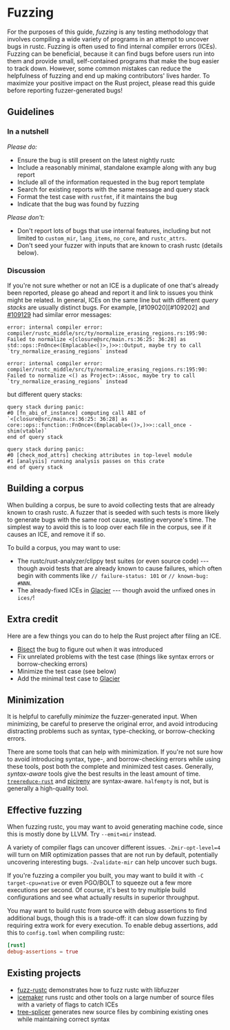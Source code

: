 # Fuzzing

<!-- date-check: Mar 2023 -->

For the purposes of this guide, *fuzzing* is any testing methodology that
involves compiling a wide variety of programs in an attempt to uncover bugs in
rustc. Fuzzing is often used to find internal compiler errors (ICEs). Fuzzing
can be beneficial, because it can find bugs before users run into them and
provide small, self-contained programs that make the bug easier to track down.
However, some common mistakes can reduce the helpfulness of fuzzing and end up
making contributors' lives harder. To maximize your positive impact on the Rust
project, please read this guide before reporting fuzzer-generated bugs!

## Guidelines

### In a nutshell

*Please do:*

- Ensure the bug is still present on the latest nightly rustc
- Include a reasonably minimal, standalone example along with any bug report
- Include all of the information requested in the bug report template
- Search for existing reports with the same message and query stack
- Format the test case with `rustfmt`, if it maintains the bug
- Indicate that the bug was found by fuzzing

*Please don't:*

- Don't report lots of bugs that use internal features, including but not
  limited to `custom_mir`, `lang_items`, `no_core`, and `rustc_attrs`.
- Don't seed your fuzzer with inputs that are known to crash rustc (details
  below).

### Discussion

If you're not sure whether or not an ICE is a duplicate of one that's already
been reported, please go ahead and report it and link to issues you think might
be related. In general, ICEs on the same line but with different *query stacks*
are usually distinct bugs. For example, [#109020][#109202] and [#109129][#109129]
had similar error messages:

```
error: internal compiler error: compiler/rustc_middle/src/ty/normalize_erasing_regions.rs:195:90: Failed to normalize <[closure@src/main.rs:36:25: 36:28] as std::ops::FnOnce<(Emplacable<()>,)>>::Output, maybe try to call `try_normalize_erasing_regions` instead
```
```
error: internal compiler error: compiler/rustc_middle/src/ty/normalize_erasing_regions.rs:195:90: Failed to normalize <() as Project>::Assoc, maybe try to call `try_normalize_erasing_regions` instead
```
but different query stacks:
```
query stack during panic:
#0 [fn_abi_of_instance] computing call ABI of `<[closure@src/main.rs:36:25: 36:28] as core::ops::function::FnOnce<(Emplacable<()>,)>>::call_once - shim(vtable)`
end of query stack
```
```
query stack during panic:
#0 [check_mod_attrs] checking attributes in top-level module
#1 [analysis] running analysis passes on this crate
end of query stack
```

[#109020]: https://github.com/rust-lang/rust/issues/109020
[#109129]: https://github.com/rust-lang/rust/issues/109129

## Building a corpus

When building a corpus, be sure to avoid collecting tests that are already
known to crash rustc. A fuzzer that is seeded with such tests is more likely to
generate bugs with the same root cause, wasting everyone's time. The simplest
way to avoid this is to loop over each file in the corpus, see if it causes an
ICE, and remove it if so.

To build a corpus, you may want to use:

- The rustc/rust-analyzer/clippy test suites (or even source code) --- though avoid
  tests that are already known to cause failures, which often begin with comments
  like `// failure-status: 101` or `// known-bug: #NNN`.
- The already-fixed ICEs in [Glacier][glacier] --- though avoid the unfixed
  ones in `ices/`!

## Extra credit

Here are a few things you can do to help the Rust project after filing an ICE.

- [Bisect][bisect] the bug to figure out when it was introduced 
- Fix unrelated problems with the test case (things like syntax errors or
  borrow-checking errors)
- Minimize the test case (see below)
- Add the minimal test case to [Glacier][glacier]

[bisect]: https://github.com/rust-lang/cargo-bisect-rustc/blob/master/TUTORIAL.md

## Minimization

It is helpful to carefully *minimize* the fuzzer-generated input. When
minimizing, be careful to preserve the original error, and avoid introducing
distracting problems such as syntax, type-checking, or borrow-checking errors.

There are some tools that can help with minimization. If you're not sure how
to avoid introducing syntax, type-, and borrow-checking errors while using
these tools, post both the complete and minimized test cases. Generally,
*syntax-aware* tools give the best results in the least amount of time.
[`treereduce-rust`][treereduce] and [picireny][picireny] are syntax-aware.
`halfempty` is not, but is generally a high-quality tool.

[halfempty]: https://github.com/googleprojectzero/halfempty
[picireny]: https://github.com/renatahodovan/picireny
[treereduce]: https://github.com/langston-barrett/treereduce

## Effective fuzzing

When fuzzing rustc, you may want to avoid generating machine code, since this
is mostly done by LLVM. Try `--emit=mir` instead.

A variety of compiler flags can uncover different issues. `-Zmir-opt-level=4`
will turn on MIR optimization passes that are not run by default, potentially
uncovering interesting bugs. `-Zvalidate-mir` can help uncover such bugs.

If you're fuzzing a compiler you built, you may want to build it with `-C
target-cpu=native` or even PGO/BOLT to squeeze out a few more executions per
second. Of course, it's best to try multiple build configurations and see
what actually results in superior throughput.

You may want to build rustc from source with debug assertions to find
additional bugs, though this is a trade-off: it can slow down fuzzing by
requiring extra work for every execution. To enable debug assertions, add this
to `config.toml` when compiling rustc:

```toml
[rust]
debug-assertions = true
```

## Existing projects

- [fuzz-rustc][fuzz-rustc] demonstrates how to fuzz rustc with libfuzzer
- [icemaker][icemaker] runs rustc and other tools on a large number of source
  files with a variety of flags to catch ICEs
- [tree-splicer][tree-splicer] generates new source files by combining existing
  ones while maintaining correct syntax

[glacier]: https://github.com/rust-lang/glacier
[fuzz-rustc]: https://github.com/dwrensha/fuzz-rustc
[icemaker]: https://github.com/matthiaskrgr/icemaker/
[tree-splicer]: https://github.com/langston-barrett/tree-splicer/